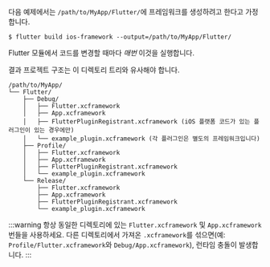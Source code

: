 다음 예제에서는 `/path/to/MyApp/Flutter/`에 프레임워크를 생성하려고 한다고 가정합니다.

```console
$ flutter build ios-framework --output=/path/to/MyApp/Flutter/
```

Flutter 모듈에서 코드를 변경할 때마다 _매번_ 이것을 실행합니다.

결과 프로젝트 구조는 이 디렉토리 트리와 유사해야 합니다.

```plaintext
/path/to/MyApp/
└── Flutter/
    ├── Debug/
    │   ├── Flutter.xcframework
    │   ├── App.xcframework
    │   ├── FlutterPluginRegistrant.xcframework (iOS 플랫폼 코드가 있는 플러그인이 있는 경우에만)
    │   └── example_plugin.xcframework (각 플러그인은 별도의 프레임워크입니다)
    ├── Profile/
    │   ├── Flutter.xcframework
    │   ├── App.xcframework
    │   ├── FlutterPluginRegistrant.xcframework
    │   └── example_plugin.xcframework
    └── Release/
        ├── Flutter.xcframework
        ├── App.xcframework
        ├── FlutterPluginRegistrant.xcframework
        └── example_plugin.xcframework
```

:::warning
항상 동일한 디렉토리에 있는 `Flutter.xcframework` 및 `App.xcframework` 번들을 사용하세요. 
다른 디렉토리에서 가져온 `.xcframework`를 섞으면(예: `Profile/Flutter.xcframework`와 `Debug/App.xcframework`), 런타임 충돌이 발생합니다.
:::
